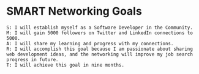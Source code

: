 # SMART Networking Goals

	S: I will establish myself as a Software Developer in the Community.
	M: I will gain 5000 followers on Twitter and LinkedIn connections to 5000.
	A: I will share my learning and progress with my connections.
	R: I will accomplish this goal because I am passionate about sharing web development ideas, and the networking will improve my job search progress in future.
	T: I will achieve this goal in nine months.
